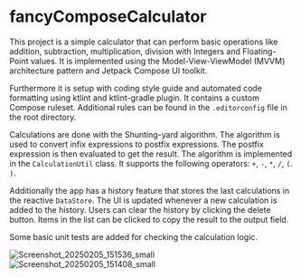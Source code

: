 # fancyComposeCalculator

This project is a simple calculator that can perform basic operations like
addition, subtraction, multiplication, division with Integers and Floating-Point
values. It is implemented using the Model-View-ViewModel (MVVM) architecture
pattern and Jetpack Compose UI toolkit.

Furthermore it is setup with coding style guide and automated code formatting
using ktlint and ktlint-gradle plugin. It contains a custom Compose ruleset.
Additional rules can be found in the `.editorconfig` file in the root directory.

Calculations are done with the Shunting-yard algorithm. The algorithm is used to
convert infix expressions to postfix expressions. The postfix expression is then
evaluated to get the result. The algorithm is implemented in the
`CalculationUtil` class. It supports the following operators: `+`, `-`, `*`,
`/`, `(`. `)`.

Additionally the app has a history feature that stores the last calculations in
the reactive `DataStore`. The UI is updated whenever a new calculation is added
to the history. Users can clear the history by clicking the delete button. Items
in the list can be clicked to copy the result to the output field.

Some basic unit tests are added for checking the calculation logic.

![Screenshot_20250205_151536_small](https://github.com/user-attachments/assets/344caffd-b293-4a77-914b-0694be8de4a6)
![Screenshot_20250205_151408_small](https://github.com/user-attachments/assets/e81ccd58-3ea6-43b6-a3d7-7f56cf709438)
